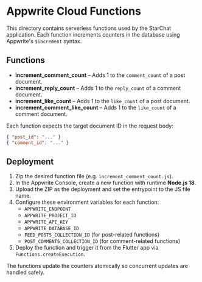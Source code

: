 # Appwrite Cloud Functions

This directory contains serverless functions used by the StarChat application. Each function increments counters in the database using Appwrite's `$increment` syntax.

## Functions

- **increment_comment_count** – Adds 1 to the `comment_count` of a post document.
- **increment_reply_count** – Adds 1 to the `reply_count` of a comment document.
- **increment_like_count** – Adds 1 to the `like_count` of a post document.
- **increment_comment_like_count** – Adds 1 to the `like_count` of a comment document.

Each function expects the target document ID in the request body:

```json
{ "post_id": "..." }
{ "comment_id": "..." }
```

## Deployment

1. Zip the desired function file (e.g. `increment_comment_count.js`).
2. In the Appwrite Console, create a new function with runtime **Node.js 18**.
3. Upload the ZIP as the deployment and set the entrypoint to the JS file name.
4. Configure these environment variables for each function:
   - `APPWRITE_ENDPOINT`
   - `APPWRITE_PROJECT_ID`
   - `APPWRITE_API_KEY`
   - `APPWRITE_DATABASE_ID`
   - `FEED_POSTS_COLLECTION_ID` (for post-related functions)
   - `POST_COMMENTS_COLLECTION_ID` (for comment-related functions)
5. Deploy the function and trigger it from the Flutter app via `Functions.createExecution`.

The functions update the counters atomically so concurrent updates are handled safely.
